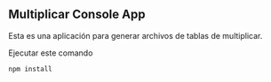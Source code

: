 

## Multiplicar Console App

Esta es una aplicación para generar archivos de tablas de multiplicar.

Ejecutar este comando

```
npm install
```